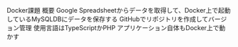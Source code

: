 Docker課題 概要
Google Spreadsheetからデータを取得して、Docker上で起動しているMySQLDBにデータを保存する
GitHubでリポジトリを作成してバージョン管理
使用言語はTypeScriptかPHP
アプリケーション自体もDocker上で動かす
